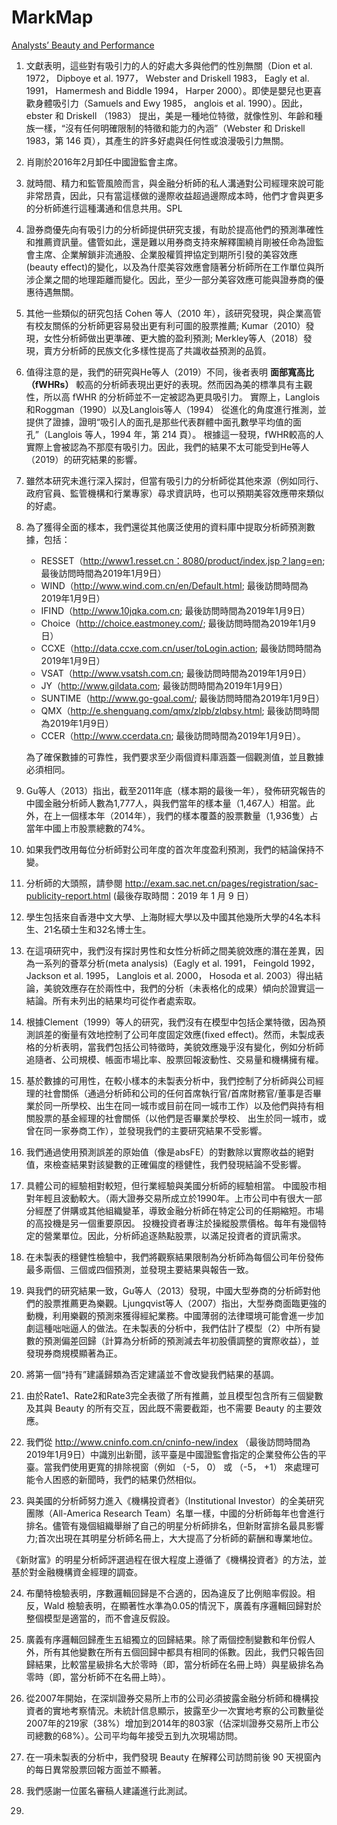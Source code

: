 # MarkMap

[Analysts’ Beauty and Performance](https://stevenshih-0402.github.io/MarkMap/Analysts%E2%80%99%20Beauty%20and%20Performance.html)

1. 文獻表明，這些對有吸引力的人的好處大多與他們的性別無關（Dion et al. 1972， Dipboye et al. 1977， Webster and Driskell 1983， Eagly et al. 1991， Hamermesh and Biddle 1994， Harper 2000）。即使是嬰兒也更喜歡身體吸引力（Samuels and Ewy 1985， anglois et al. 1990）。因此，ebster 和 Driskell （1983） 提出，美是一種地位特徵，就像性別、年齡和種族一樣，“沒有任何明確限制的特徵和能力的內涵”（Webster 和 Driskell 1983，第 146 頁），其產生的許多好處與任何性或浪漫吸引力無關。

2. 肖剛於2016年2月卸任中國證監會主席。

3. 就時間、精力和監管風險而言，與金融分析師的私人溝通對公司經理來說可能非常昂貴，因此，只有當這樣做的邊際收益超過邊際成本時，他們才會與更多的分析師進行這種溝通和信息共用。SPL

4. 證券商優先向有吸引力的分析師提供研究支援，有助於提高他們的預測準確性和推薦資訊量。儘管如此，還是難以用券商支持來解釋圍繞肖剛被任命為證監會主席、企業解鎖非流通股、企業股權質押協定到期所引發的美容效應(beauty effect)的變化，以及為什麼美容效應會隨著分析師所在工作單位與所涉企業之間的地理距離而變化。因此，至少一部分美容效應可能與證券商的優惠待遇無關。

5. 其他一些類似的研究包括 Cohen 等人（2010 年），該研究發現，與企業高管有校友關係的分析師更容易發出更有利可圖的股票推薦; Kumar（2010）發現，女性分析師做出更準確、更大膽的盈利預測; Merkley等人（2018）發現，賣方分析師的民族文化多樣性提高了共識收益預測的品質。

6. 值得注意的是，我們的研究與He等人（2019）不同，後者表明 __**面部寬高比（fWHRs）**__ 較高的分析師表現出更好的表現。然而因為美的標準具有主觀性，所以高 fWHR 的分析師並不一定被認為更具吸引力。
實際上，Langlois和Roggman（1990）以及Langlois等人（1994） 從進化的角度進行推測，並提供了證據，證明“吸引人的面孔是那些代表群體中面孔數學平均值的面孔”（Langlois 等人，1994 年，第 214 頁）。
根據這一發現，fWHR較高的人實際上會被認為不那麼有吸引力。因此，我們的結果不太可能受到He等人（2019）的研究結果的影響。

7. 雖然本研究未進行深入探討，但當有吸引力的分析師從其他來源（例如同行、政府官員、監管機構和行業專家）尋求資訊時，也可以預期美容效應帶來類似的好處。

8. 為了獲得全面的樣本，我們還從其他廣泛使用的資料庫中提取分析師預測數據，包括：
   
   - RESSET（http://www1.resset.cn：8080/product/index.jsp？lang=en; 最後訪問時間為2019年1月9日）
   - WIND（http://www.wind.com.cn/en/Default.html; 最後訪問時間為2019年1月9日）
   - IFIND（http://www.10jqka.com.cn; 最後訪問時間為2019年1月9日）
   - Choice（http://choice.eastmoney.com/; 最後訪問時間為2019年1月9日）
   - CCXE（http://data.ccxe.com.cn/user/toLogin.action; 最後訪問時間為2019年1月9日）
   - VSAT（http://www.vsatsh.com.cn; 最後訪問時間為2019年1月9日）
   - JY（http://www.gildata.com; 最後訪問時間為2019年1月9日）
   - SUNTIME（http://www.go-goal.com/; 最後訪問時間為2019年1月9日）
   - QMX（http://e.shenguang.com/qmx/zlpb/zlqbsy.html; 最後訪問時間為2019年1月9日）
   - CCER（http://www.ccerdata.cn; 最後訪問時間為2019年1月9日）。
   
   為了確保數據的可靠性，我們要求至少兩個資料庫涵蓋一個觀測值，並且數據必須相同。

9. Gu等人（2013）指出，截至2011年底（樣本期的最後一年），發佈研究報告的中國金融分析師人數為1,777人，與我們當年的樣本量（1,467人）相當。此外，在上一個樣本年（2014年），我們的樣本覆蓋的股票數量（1,936隻）占當年中國上市股票總數的74%。

10. 如果我們改用每位分析師對公司年度的首次年度盈利預測，我們的結論保持不變。

11. 分析師的大頭照，請參閱 http://exam.sac.net.cn/pages/registration/sac-publicity-report.html (最後存取時間：2019 年 1 月 9 日）

12. 學生包括來自香港中文大學、上海財經大學以及中國其他幾所大學的4名本科生、21名碩士生和32名博士生。

13. 在這項研究中，我們沒有探討男性和女性分析師之間美貌效應的潛在差異，因為一系列的薈萃分析(meta analysis)（Eagly et al. 1991， Feingold 1992， Jackson et al. 1995， Langlois et al. 2000， Hosoda et al. 2003）得出結論，美貌效應存在於兩性中，我們的分析（未表格化的成果）傾向於證實這一結論。所有未列出的結果均可從作者處索取。

14. 根據Clement（1999）等人的研究，我們沒有在模型中包括企業特徵，因為預測誤差的衡量有效地控制了公司年度固定效應(fixed effect)。然而，未製成表格的分析表明，當我們包括公司特徵時，美貌效應幾乎沒有變化，例如分析師追隨者、公司規模、帳面市場比率、股票回報波動性、交易量和機構擁有權。

15. 基於數據的可用性，在較小樣本的未製表分析中，我們控制了分析師與公司經理的社會關係（通過分析師和公司的任何首席執行官/首席財務官/董事是否畢業於同一所學校、出生在同一城市或目前在同一城市工作）以及他們與持有相關股票的基金經理的社會關係（以他們是否畢業於學校、 出生於同一城市，或曾在同一家券商工作），並發現我們的主要研究結果不受影響。

16. 我們通過使用預測誤差的原始值（像是absFE）的對數除以實際收益的絕對值，來檢查結果對該變數的正確偏度的穩健性，我們發現結論不受影響。

17. 具體公司的經驗相對較短，但行業經驗與美國分析師的經驗相當。
   中國股市相對年輕且波動較大。（兩大證券交易所成立於1990年。上市公司中有很大一部分經歷了併購或其他組織變革，導致金融分析師在特定公司的任期縮短。市場的高投機是另一個重要原因。
   投機投資者專注於操縱股票價格。每年有幾個特定的營業單位。因此，分析師追逐熱點股票，以滿足投資者的資訊需求。

18. 在未製表的穩健性檢驗中，我們將觀察結果限制為分析師為每個公司年份發佈最多兩個、三個或四個預測，並發現主要結果與報告一致。

19. 與我們的研究結果一致，Gu等人（2013）發現，中國大型券商的分析師對他們的股票推薦更為樂觀。Ljungqvist等人（2007）指出，大型券商面臨更強的動機，利用樂觀的預測來獲得經紀業務。中國薄弱的法律環境可能會進一步加劇這種咄咄逼人的做法。在未製表的分析中，我們估計了模型（2）中所有變數的預測偏差回歸（計算為分析師的預測減去年初股價調整的實際收益），並發現券商規模顯著為正。

20. 將第一個“持有”建議歸類為否定建議並不會改變我們結果的基調。

21. 由於Rate1、Rate2和Rate3完全表徵了所有推薦，並且模型包含所有三個變數及其與 Beauty 的所有交互，因此既不需要截距，也不需要 Beauty 的主要效應。

22. 我們從 http://www.cninfo.com.cn/cninfo-new/index （最後訪問時間為2019年1月9日）中識別出新聞，該平臺是中國證監會指定的企業發佈公告的平臺。當我們使用更寬的排除視窗（例如 （-5， 0） 或 （-5， +1） 來處理可能令人困惑的新聞時，我們的結果仍然相似。

23. 與美國的分析師努力進入《機構投資者》（Institutional Investor）的全美研究團隊（All-America Research Team）名單一樣，中國的分析師每年也會進行排名。儘管有幾個組織舉辦了自己的明星分析師排名，但新財富排名最具影響力;首次出現在其明星分析師名冊上，大大提高了分析師的薪酬和專業地位。

《新財富》的明星分析師評選過程在很大程度上遵循了《機構投資者》的方法，並基於對金融機構資金經理的調查。

24. 布蘭特檢驗表明，序數邏輯回歸是不合適的，因為違反了比例賠率假設。相反，Wald 檢驗表明，在顯著性水準為0.05的情況下，廣義有序邏輯回歸對於整個模型是適當的，而不會違反假設。

25. 廣義有序邏輯回歸產生五組獨立的回歸結果。除了兩個控制變數和年份假人外，所有其他變數在所有五個回歸中都具有相同的係數。因此，我們只報告回歸結果，比較當星級排名大於零時（即，當分析師在名冊上時）與星級排名為零時（即，當分析師不在名冊上時）。

26. 從2007年開始，在深圳證券交易所上市的公司必須披露金融分析師和機構投資者的實地考察情況。未統計信息顯示，披露至少一次實地考察的公司數量從2007年的219家（38%）增加到2014年的803家（佔深圳證券交易所上市公司總數的68%）。公司平均每年接受五到九次現場訪問。

27. 在一項未製表的分析中，我們發現 Beauty 在解釋公司訪問前後 90 天視窗內的每日異常股票回報方面並不顯著。

28. 我們感謝一位匿名審稿人建議進行此測試。

29. 
